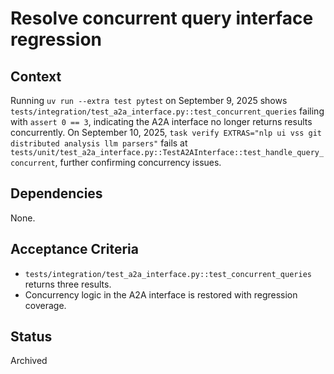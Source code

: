 # Resolve concurrent query interface regression

## Context
Running `uv run --extra test pytest` on September 9, 2025 shows `tests/integration/test_a2a_interface.py::test_concurrent_queries` failing with `assert 0 == 3`, indicating the A2A interface no longer returns results concurrently.
On September 10, 2025, `task verify EXTRAS="nlp ui vss git distributed analysis llm parsers"` fails at
`tests/unit/test_a2a_interface.py::TestA2AInterface::test_handle_query_concurrent`, further confirming concurrency issues.

## Dependencies
None.

## Acceptance Criteria
- `tests/integration/test_a2a_interface.py::test_concurrent_queries` returns three results.
- Concurrency logic in the A2A interface is restored with regression coverage.

## Status
Archived
